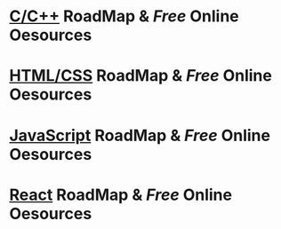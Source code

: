 # [C/C++](https://arman-ataei.github.io/RoadMaps/) RoadMap & _Free_ Online Oesources

# [HTML/CSS]() RoadMap & _Free_ Online Oesources

# [JavaScript]() RoadMap & _Free_ Online Oesources

# [React]() RoadMap & _Free_ Online Oesources
